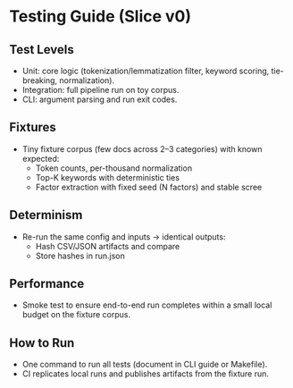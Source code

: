 # Testing Guide (Slice v0)

## Test Levels
- Unit: core logic (tokenization/lemmatization filter, keyword scoring, tie-breaking, normalization).
- Integration: full pipeline run on toy corpus.
- CLI: argument parsing and run exit codes.

## Fixtures
- Tiny fixture corpus (few docs across 2–3 categories) with known expected:
    - Token counts, per-thousand normalization
    - Top-K keywords with deterministic ties
    - Factor extraction with fixed seed (N factors) and stable scree

## Determinism
- Re-run the same config and inputs → identical outputs:
    - Hash CSV/JSON artifacts and compare
    - Store hashes in run.json

## Performance
- Smoke test to ensure end-to-end run completes within a small local budget on the fixture corpus.

## How to Run
- One command to run all tests (document in CLI guide or Makefile).
- CI replicates local runs and publishes artifacts from the fixture run.
